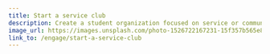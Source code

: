 ```yaml
---
title: Start a service club
description: Create a student organization focused on service or community engagement.
image_url: https://images.unsplash.com/photo-1526722167231-15f357b565e8?ixlib=rb-1.2.1&ixid=eyJhcHBfaWQiOjEyMDd9&auto=format&fit=crop&w=1350&q=80
link_to: /engage/start-a-service-club
---
```


